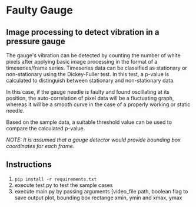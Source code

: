 # Faulty Gauge
## Image processing to detect vibration in a pressure gauge


The gauge's vibration can be detected by counting the number of white pixels after applying basic image processing in the format of a timeseries/frame series. Timeseries data can be classified as stationary or non-stationary using the Dickey-Fuller test. In this test, a p-value is calculated to distinguish between stationary and non-stationary data.

In this case, if the gauge needle is faulty and found oscillating at its position, the auto-correlation of pixel data will be a fluctuating graph, whereas it will be a smooth curve in the case of a properly working or static needle.

Based on the sample data, a suitable threshold value can be used to compare the calculated p-value.

<em>NOTE: It is assumed that a gauge detector would provide bounding box coordinates for each frame.</em>

## Instructions
1. ```pip install -r requirements.txt```
2. execute test.py to test the sample cases
3. execute main.py by passing arguments [video_file path, boolean flag to save output plot, bounding box rectange xmin, ymin and xmax, ymax
